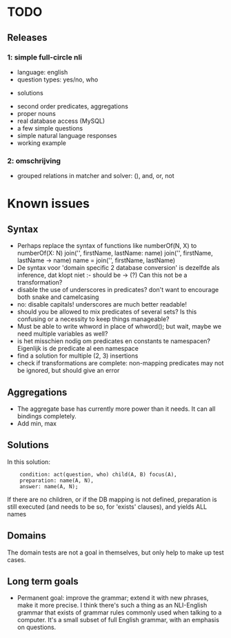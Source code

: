 # TODO

## Releases

### 1: simple full-circle nli

* language: english
* question types: yes/no, who
- solutions
* second order predicates, aggregations
* proper nouns
* real database access (MySQL)
* a few simple questions
* simple natural language responses
* working example

### 2: omschrijving

* grouped relations in matcher and solver: (), and, or, not

# Known issues

## Syntax

- Perhaps replace the syntax of functions like numberOf(N, X) to
    numberOf(X: N)
    join('', firstName, lastName: name)
    join('', firstName, lastName -> name)
    name = join('', firstName, lastName)
- De syntax voor 'domain specific 2 database conversion' is dezelfde als inference, dat klopt niet :- should be -> (?) Can this not be a transformation?
- disable the use of underscores in predicates? don't want to encourage both snake and camelcasing
- no: disable capitals! underscores are much better readable!
- should you be allowed to mix predicates of several sets? Is this confusing or a necessity to keep things manageable?
- Must be able to write whword in place of whword(); but wait, maybe we need multiple variables as well?
- is het misschien nodig om predicates en constants te namespacen? Eigenlijk is de predicate al een namespace
- find a solution for multiple (2, 3) insertions
- check if transformations are complete: non-mapping predicates may not be ignored, but should give an error

## Aggregations

- The aggregate base has currently more power than it needs. It can all bindings completely.
- Add min, max

## Solutions

In this solution:

		condition: act(question, who) child(A, B) focus(A),
		preparation: name(A, N),
		answer: name(A, N);

If there are no children, or if the DB mapping is not defined, preparation is still executed (and needs to be so, for 'exists' clauses), and yields ALL names

## Domains

The domain tests are not a goal in themselves, but only help to make up test cases.

## Long term goals

- Permanent goal: improve the grammar; extend it with new phrases, make it more precise. I think there's such a thing as an NLI-English grammar that exists of grammar rules commonly used when talking to a computer. It's a small subset of full English grammar, with an emphasis on questions.
